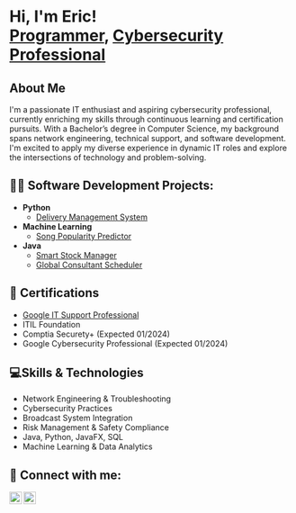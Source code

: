 <h1>Hi, I'm Eric! <br/><a href="https://github.com/TheRogueDadBot">Programmer</a>, <a href="https://www.linkedin.com/in/ericjohnjacobs/">Cybersecurity Professional</a></h1>

<h2>About Me</h2>
I'm a passionate IT enthusiast and aspiring cybersecurity professional, currently enriching my skills through continuous learning and certification pursuits. With a Bachelor’s degree in Computer Science, my background spans network engineering, technical support, and software development. I'm excited to apply my diverse experience in dynamic IT roles and explore the intersections of technology and problem-solving.

<h2>👨‍💻 Software Development Projects:</h2>

- <b>Python</b>
  - [Delivery Management System](https://github.com/TheRogueDadBot/DeliveryManagementSys)
- <b>Machine Learning</b>
  - [Song Popularity Predictor](https://github.com/TheRogueDadBot/song_popularity_prediction)
- <b>Java</b>
  - [Smart Stock Manager](https://github.com/TheRogueDadBot/SmartStockManager)
  - [Global Consultant Scheduler](https://github.com/TheRogueDadBot/GlobalConsultScheduler)
 
<h2>🏅 Certifications</h2>

- [Google IT Support Professional](https://coursera.org/share/43ca8dc6112eaaddb755950a07d14f5e)
- ITIL Foundation
- Comptia Securety+ (Expected 01/2024)
- Google Cybersecurity Professional (Expected 01/2024)

<h2>💻Skills & Technologies</h2>

- Network Engineering & Troubleshooting
- Cybersecurity Practices
- Broadcast System Integration
- Risk Management & Safety Compliance
- Java, Python, JavaFX, SQL
- Machine Learning & Data Analytics


<h2> 🤳 Connect with me:</h2>

[<img align="left" alt="EricJacobs | Twitter" width="22px" src="https://cdn.jsdelivr.net/npm/simple-icons@v3/icons/twitter.svg" />][twitter]
[<img align="left" alt="EricJacobs | LinkedIn" width="22px" src="https://cdn.jsdelivr.net/npm/simple-icons@v3/icons/linkedin.svg" />][linkedin]

[twitter]: https://twitter.com/EricJohnJacobss
[linkedin]: https://www.linkedin.com/in/ericjohnjacobs

<!--
**joshmadakor1/joshmadakor1** is a ✨ _special_ ✨ repository because its `README.md` (this file) appears on your GitHub profile.

Here are some ideas to get you started:

- 🔭 I’m currently working on ...
- 🌱 I’m currently learning ...
- 👯 I’m looking to collaborate on ...
- 🤔 I’m looking for help with ...
- 💬 Ask me about ...
- 📫 How to reach me: ...
- 😄 Pronouns: ...
- ⚡ Fun fact: ...
-->
